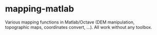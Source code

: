 # mapping-matlab
Various mapping functions in Matlab/Octave (DEM manipulation, topographic maps, coordinates convert, ...). All work without any toolbox.
